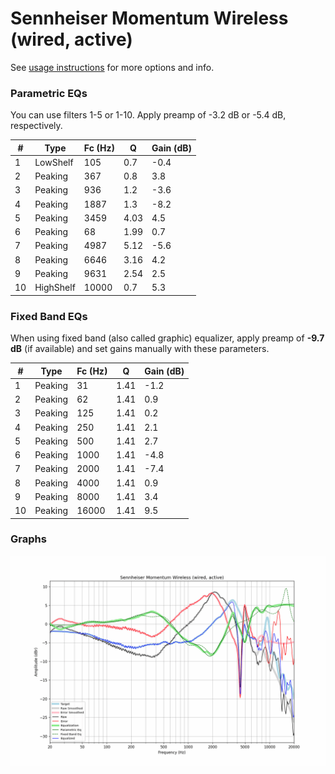 # Sennheiser Momentum Wireless (wired, active)
See [usage instructions](https://github.com/jaakkopasanen/AutoEq#usage) for more options and info.

### Parametric EQs
You can use filters 1-5 or 1-10. Apply preamp of -3.2 dB or -5.4 dB, respectively.

|   # | Type      |   Fc (Hz) |    Q |   Gain (dB) |
|-----|-----------|-----------|------|-------------|
|   1 | LowShelf  |       105 | 0.7  |        -0.4 |
|   2 | Peaking   |       367 | 0.8  |         3.8 |
|   3 | Peaking   |       936 | 1.2  |        -3.6 |
|   4 | Peaking   |      1887 | 1.3  |        -8.2 |
|   5 | Peaking   |      3459 | 4.03 |         4.5 |
|   6 | Peaking   |        68 | 1.99 |         0.7 |
|   7 | Peaking   |      4987 | 5.12 |        -5.6 |
|   8 | Peaking   |      6646 | 3.16 |         4.2 |
|   9 | Peaking   |      9631 | 2.54 |         2.5 |
|  10 | HighShelf |     10000 | 0.7  |         5.3 |

### Fixed Band EQs
When using fixed band (also called graphic) equalizer, apply preamp of **-9.7 dB** (if available) and set gains manually with these parameters.

|   # | Type    |   Fc (Hz) |    Q |   Gain (dB) |
|-----|---------|-----------|------|-------------|
|   1 | Peaking |        31 | 1.41 |        -1.2 |
|   2 | Peaking |        62 | 1.41 |         0.9 |
|   3 | Peaking |       125 | 1.41 |         0.2 |
|   4 | Peaking |       250 | 1.41 |         2.1 |
|   5 | Peaking |       500 | 1.41 |         2.7 |
|   6 | Peaking |      1000 | 1.41 |        -4.8 |
|   7 | Peaking |      2000 | 1.41 |        -7.4 |
|   8 | Peaking |      4000 | 1.41 |         0.9 |
|   9 | Peaking |      8000 | 1.41 |         3.4 |
|  10 | Peaking |     16000 | 1.41 |         9.5 |

### Graphs
![](./Sennheiser%20Momentum%20Wireless%20(wired,%20active).png)
